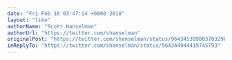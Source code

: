 ```yaml
---
date: "Fri Feb 16 03:47:14 +0000 2018"
layout: "like"
authorName: "Scott Hanselman"
authorUrl: "https://twitter.com/shanselman"
originalPost: "https://twitter.com/shanselman/status/964345399803703296"
inReplyTo: "https://twitter.com/shanselman/status/964344944419745793"
---
```

